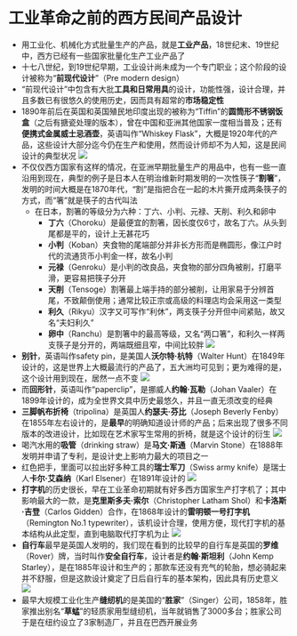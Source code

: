 # 工业革命之前的西方民间产品设计
* 用工业化、机械化方式批量生产的产品，就是**工业产品**，18世纪末、19世纪中，西方已经有一些国家批量化生产工业产品了
* 十七八世纪，到19世纪早期，工业设计尚未成为一个专门职业；这个阶段的设计被称为“**前现代设计**”（Pre modern design）
* “前现代设计”中包含有大批**工具和日常用具**的设计，功能性强，设计合理，并且多数已有很悠久的使用历史，因而具有超常的**市场稳定性**
* 1890年前后在英国和英国殖民地印度出现的被称为“Tiffin”的**圆筒形不锈钢饭盒**（之后有搪瓷处理的版本），曾在中国和亚洲其他国家一度相当普及；还有**便携式金属威士忌酒壶**，英语叫作“Whiskey Flask”，大概是1920年代的产品，这些设计大部分迄今仍在生产和使用，然而设计师却不为人知，这是民间设计的典型状况
![](../images/便携式金属威士忌酒壶.jpg)
* 不仅仅西方国家有这样的情况，在亚洲早期批量生产的用品中，也有一些一直沿用到现在，典型的例子是日本人在明治维新时期发明的一次性筷子“**割箸**”，发明的时间大概是在1870年代，“割”是指把合在一起的木片撕开成两条筷子的方式，而“箸”就是筷子的古代叫法
  * 在日本，割箸的等级分为六种：丁六、小判、元禄、天削、利久和卵中
    * **丁六**（Choroku）是最便宜的割箸，因长度仅6寸，故名丁六。从头到尾都是平的，设计上无甚花巧
    * **小判**（Koban）夹食物的尾端部分并非长方形而是椭圆形，像江户时代的流通货币小判金一样，故名小判
    * **元禄**（Genroku）是小判的改良品，夹食物的部分四角被削，打磨平滑，更容易把筷子分开
    * **天削**（Tensoge）割箸最上端手持的部分被削，让用家易于分辨首尾，不致颠倒使用；通常比较正宗或高级的料理店均会采用这一类型
    * **利久**（Rikyu）汉字又可写作“利休”，两支筷子分开但中间紧贴，故又名“夫妇利久”
    * **卵中**（Ranchu）是割箸中的最高等级，又名“两口箸”，和利久一样两支筷子是分开的，两端既细且窄，中间比较胖
![](../images/割箸.jpg)
* **别针**，英语叫作safety pin，是美国人**沃尔特·杭特**（Walter Hunt）在1849年设计的，这是世界上大概最流行的产品了，五大洲均可见到；更为难得的是，这个设计用到现在，居然一点不变
![](../images/别针.jpg)
* 而**回形针**，英语叫作“paperclip”，是挪威人**约翰·瓦勒**（Johan Vaaler）在1899年设计的，成为全世界文具中历史最悠久，并且一直无须改变的经典
* **三脚帆布折椅**（tripolina）是英国人**约瑟夫·芬比**（Joseph
Beverly Fenby）在1855年左右设计的，是**最早**的明确知道设计师的产品；后来出现了很多不同版本的改进设计，比如现在艺术家写生常用的折椅，就是这个设计的衍生
![](../images/三脚帆布折椅.jpg)
* 喝汽水用的**吸管**（drinking straw）是**马文·斯通**（Marvin Stone）在1888年发明并申请了专利，是设计史上影响力最大的项目之一
* 红色把手，里面可以拉出好多种工具的**瑞士军刀**（Swiss army knife）是瑞士人**卡尔·艾森纳**（Karl Elsener）在1891年设计的
![](../images/瑞士军刀.jpg)
* **打字机**的历史很长，早在工业革命初期就有好多西方国家生产打字机了；其中影响最大的一款，是**克里斯多夫·索尔**（Christopher Latham Shol）和**卡洛斯·吉登**（Carlos Gidden）合作，在1868年设计的**雷明顿一号打字机**（Remington No.1 typewriter），该机设计合理，使用方便，现代打字机的基本结构从此定型，直到电脑取代打字机为止
![](../images/雷明顿一号打字机.jpg)
* **自行车**最早是英国人发明的，我们现在看到的比较早的自行车是英国的**罗维**（Rover）牌，当时叫作**安全自行车**，设计者是**约翰·斯坦利**（John Kemp Starley），是在1885年设计和生产的；那款车还没有充气的轮胎，想必骑起来并不舒服，但是这款设计奠定了日后自行车的基本架构，因此具有历史意义
![](../images/自行车.jpg)
* 最早大规模工业化生产**缝纫机**的是美国的“**胜家**”（Singer）公司，1858年，胜家推出别名“**草蜢**”的轻质家用型缝纫机，当年就销售了3000多台；胜家公司于是在纽约设立了3家制造厂，并且在巴西开展业务